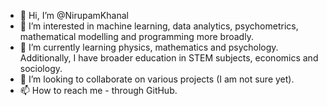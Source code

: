 - 👋 Hi, I’m @NirupamKhanal
- 👀 I’m interested in machine learning, data analytics, psychometrics, mathematical modelling and programming more broadly. 
- 🌱 I’m currently learning physics, mathematics and psychology. Additionally, I have broader education in STEM subjects, economics and sociology. 
- 💞️ I’m looking to collaborate on various projects (I am not sure yet). 
- 📫 How to reach me - through GitHub. 

<!---
NirupamKhanal/NirupamKhanal is a ✨ special ✨ repository because its `README.md` (this file) appears on your GitHub profile.
You can click the Preview link to take a look at your changes.
--->
